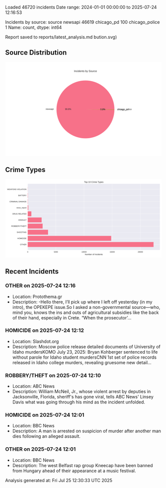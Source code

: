 
Loaded 46720 incidents
Date range: 2024-01-01 00:00:00 to 2025-07-24 12:16:53

Incidents by source:
source
newsapi           46619
chicago_pd          100
chicago_police        1
Name: count, dtype: int64

Report saved to reports/latest_analysis.md
bution.svg)

## Source Distribution
![Source Distribution](images/source_distribution.svg)

## Crime Types
![Crime Types](images/crime_types.svg)

## Recent Incidents

### OTHER on 2025-07-24 12:16
- Location: Protothema.gr
- Description: -Hello there, I’ll pick up where I left off yesterday (in my intro), the OPEKEPE issue.So I asked a non-governmental source—who, mind you, knows the ins and outs of agricultural subsidies like the back of their hand, especially in Crete. “When the prosecutor’…


### HOMICIDE on 2025-07-24 12:12
- Location: Slashdot.org
- Description: Moscow police release detailed documents of University of Idaho murdersKOMO July 23, 2025: Bryan Kohberger sentenced to life without parole for Idaho student murdersCNN 1st set of police records released in Idaho college murders, revealing gruesome new detail…


### ROBBERY/THEFT on 2025-07-24 12:10
- Location: ABC News
- Description: William McNeil, Jr., whose violent arrest by deputies in Jacksonville, Florida, sheriff's has gone viral, tells ABC News' Linsey Davis what was going through his mind as the incident unfolded.


### HOMICIDE on 2025-07-24 12:01
- Location: BBC News
- Description: A man is arrested on suspicion of murder after another man dies following an alleged assault.


### OTHER on 2025-07-24 12:01
- Location: BBC News
- Description: The west Belfast rap group Kneecap have been banned from Hungary ahead of their appearance at a music festival.

Analysis generated at: Fri Jul 25 12:30:33 UTC 2025
